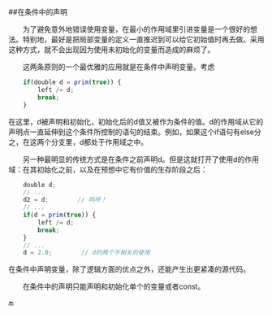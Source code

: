 ##在条件中的声明

&emsp;&emsp;为了避免意外地错误使用变量，在最小的作用域里引进变量是一个很好的想法。特别地，最好是把局部变量的定义一直推迟到可以给它初始值时再去做。采用这种方式，就不会出现因为使用未初始化的变量而造成的麻烦了。

&emsp;&emsp;这两条原则的一个最优雅的应用就是在条件中声明变量。考虑

```javascript
    if(double d = prim(true)) {
        left /= d;
        break;
    }
```

在这里，d被声明和初始化，初始化后的d值又被作为条件的值。d的作用域从它的声明点一直延伸到这个条件所控制的语句的结束。例如，如果这个if语句有else分之，在这两个分支里，d都处于作用域之中。

&emsp;&emsp;另一种最明显的传统方式是在条件之前声明d。但是这就打开了使用d的作用域：在其初始化之前，以及在预想中它有价值的生存阶段之后：

```javascript
    double d;
    // ...
    d2 = d;        // 呜呼！
    // ...
    if(d = prim(true)) {
        left /= d;
        break;
    }
    // ...
    d = 2.0;        // d的两个不相关的使用
```

在条件中声明变量，除了逻辑方面的优点之外，还能产生出更紧凑的源代码。

&emsp;&emsp;在条件中的声明只能声明和初始化单个的变量或者const。

🔚